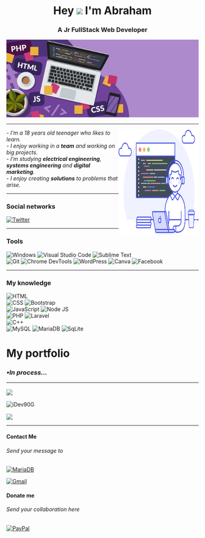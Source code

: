 <h1 align="center">Hey <img src="https://media.giphy.com/media/hvRJCLFzcasrR4ia7z/giphy.gif" width="30px"> I'm Abraham</h1>
<h3 align="center">A Jr FullStack Web Developer</h3>
<img src="media/web-development-coding-concept-banner-260nw-1955634814-1-1.jpg" width="2000"/>
<hr/>
<img align="right" src="media/promo-figure-alt.svg" width="210" height="275"/>

<p><i>- I'm a 18 years old teenager who likes to learn.
<br/>- I enjoy working in a <b>team</b> and working on big projects.
<br/>- I'm studying <b>electrical engineering</b>, <b>systems engineering</b> and <b>digital marketing</b>.
<br/>- I enjoy creating <b>solutions</b> to problems that arise.
</i></p><hr/>
<h3 align="left">Social networks</h3>
<p align="left">
<a href="https://twitter.com/iFail90G" target="blank">

![Twitter](https://img.shields.io/badge/Twitter-55ACEE?style=for-the-badge&logo=twitter&logoColor=white)</a>

</p>
<hr><h3 align="left">Tools</h3>

![Windows](https://img.shields.io/badge/Windows%2010-7fba00?style=for-the-badge&logo=windows&logoColor=white)
![Visual Studio Code](https://img.shields.io/badge/Visual%20Studio%20Code-0078D7?style=for-the-badge&logo=visualstudiocode&logoColor=white)
![Sublime Text](https://img.shields.io/badge/Sublime%20Text-FF9800?style=for-the-badge&logo=sublimetext&logoColor=white)<br/>
![Git](https://img.shields.io/badge/Git-F34F29?style=for-the-badge&logo=git&logoColor=white)
![Chrome DevTools](https://img.shields.io/badge/Chrome%20DevTools-1DA462?style=for-the-badge&logo=googlechrome&logoColor=white)
![WordPress](https://img.shields.io/badge/WordPress-00749C?style=for-the-badge&logo=wordpress&logoColor=white)
![Canva](https://img.shields.io/badge/Canva-3DDAD7?style=for-the-badge&logo=canva&logoColor=white)
![Facebook](https://img.shields.io/badge/Facebook%20Marketing-4267B3?style=for-the-badge&logo=facebook&logoColor=white)
<hr/><h3 align="left">My knowledge</h3>

![HTML](https://img.shields.io/badge/HTML-E34C26?style=for-the-badge&logo=html5&logoColor=white)<br/>
![CSS](https://img.shields.io/badge/CSS-264DE4?style=for-the-badge&logo=css3&logoColor=white)
![Bootstrap](https://img.shields.io/badge/BootsTrap-563D7E?style=for-the-badge&logo=bootstrap&logoColor=white)<br/>
![JavaScript](https://img.shields.io/badge/JavaScript-FF9800?style=for-the-badge&logo=javascript&logoColor=white)
![Node JS](https://img.shields.io/badge/Node%20JS-68A063?style=for-the-badge&logo=node.js&logoColor=white)<br/>
![PHP](https://img.shields.io/badge/PHP-787CB5?style=for-the-badge&logo=php&logoColor=white)
![Laravel](https://img.shields.io/badge/Laravel-FB503B?style=for-the-badge&logo=laravel&logoColor=white)<br/>
![C++](https://img.shields.io/badge/C++-044F88?style=for-the-badge&logo=c%2b%2b&logoColor=white) <br/>
![MySQL](https://img.shields.io/badge/MySql-00758F?style=for-the-badge&logo=mysql&logoColor=white)
![MariaDB](https://img.shields.io/badge/Maria%20DB-896B60?style=for-the-badge&logo=mariadb&logoColor=white)
![SqLite](https://img.shields.io/badge/SQLite-0077B6?style=for-the-badge&logo=sqlite&logoColor=white)
<h1>My portfolio</h1>
<h3><i>•In process...</i></h3>
<hr/>
<p><img align="center" src="https://github-readme-stats.vercel.app/api?username=idev90g&show_icons=true&title_color=00e7ff&icon_color=fff&text_color=00e7ff&border_color=151515&bg_color=151515&locale=en"/></p>
<p><img align="center" src="https://github-readme-stats.vercel.app/api/top-langs?username=idev90g&show_icons=true&bg_color=151515&text_color=9f9f9f&title_color=fff&border_color=151515&locale=en&layout=compact" alt="iDev90G" /></p>
<p><img align="center" src="https://github-readme-streak-stats.herokuapp.com/?user=iDev90G&theme=black-ice&border=151515"/></p>


<hr/>
<h4 align="left">Contact Me</h4>
<p><h6>Send your message to</h6></p>
<a href="https://instagram.com/justdeviii_/">

![MariaDB](https://img.shields.io/badge/Instagram-DD2A7B?style=for-the-badge&logo=instagram&logoColor=white)
</a>
<a href="mailto:ifail90contact@gmail.com?subject=Tu Asunto Aquí">

![Gmail](https://img.shields.io/badge/Gmail-BB001B?style=for-the-badge&logo=gmail&logoColor=white)
</a>
<h4 align="left">Donate me</h4>
<p><h6>Send your collaboration here</h6></p>
<a href="https://paypal.me/iF90G">

![PayPal](https://img.shields.io/badge/PayPal-00457C?style=for-the-badge&logo=paypal&logoColor=white)
</a>
